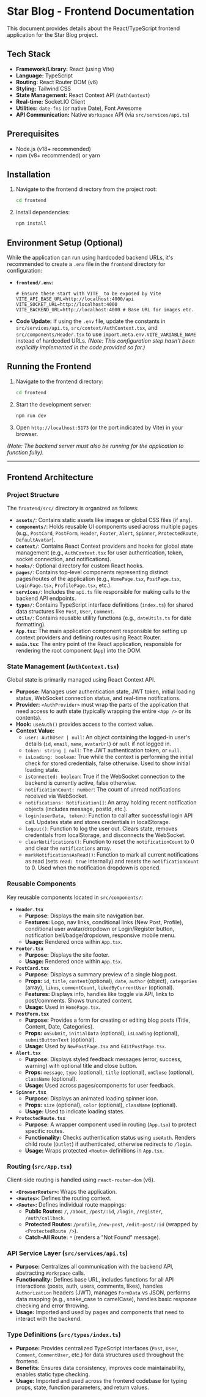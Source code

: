 # Star Blog - Frontend Documentation

This document provides details about the React/TypeScript frontend application for the Star Blog project.

## Tech Stack

* **Framework/Library:** React (using Vite)
* **Language:** TypeScript
* **Routing:** React Router DOM (v6)
* **Styling:** Tailwind CSS
* **State Management:** React Context API (`AuthContext`)
* **Real-time:** Socket.IO Client
* **Utilities:** `date-fns` (or native Date), Font Awesome
* **API Communication:** Native `Workspace` API (via `src/services/api.ts`)

## Prerequisites

* Node.js (v18+ recommended)
* npm (v8+ recommended) or yarn

## Installation

1.  Navigate to the frontend directory from the project root:
    ```bash
    cd frontend
    ```
2.  Install dependencies:
    ```bash
    npm install
    ```

## Environment Setup (Optional)

While the application can run using hardcoded backend URLs, it's recommended to create a `.env` file in the `frontend` directory for configuration:

* **`frontend/.env`:**
    ```dotenv
    # Ensure these start with VITE_ to be exposed by Vite
    VITE_API_BASE_URL=http://localhost:4000/api
    VITE_SOCKET_URL=http://localhost:4000
    VITE_BACKEND_URL=http://localhost:4000 # Base URL for images etc.
    ```
* **Code Update:** If using the `.env` file, update the constants in `src/services/api.ts`, `src/context/AuthContext.tsx`, and `src/components/Header.tsx` to use `import.meta.env.VITE_VARIABLE_NAME` instead of hardcoded URLs. *(Note: This configuration step hasn't been explicitly implemented in the code provided so far.)*

## Running the Frontend

1.  Navigate to the frontend directory:
    ```bash
    cd frontend
    ```
2.  Start the development server:
    ```bash
    npm run dev
    ```
3.  Open `http://localhost:5173` (or the port indicated by Vite) in your browser.

*(Note: The backend server must also be running for the application to function fully).*

---

## Frontend Architecture

### Project Structure

The `frontend/src/` directory is organized as follows:

* **`assets/`**: Contains static assets like images or global CSS files (if any).
* **`components/`**: Holds reusable UI components used across multiple pages (e.g., `PostCard`, `PostForm`, `Header`, `Footer`, `Alert`, `Spinner`, `ProtectedRoute`, `DefaultAvatar`).
* **`context/`**: Contains React Context providers and hooks for global state management (e.g., `AuthContext.tsx` for user authentication, token, socket connection, and notifications).
* **`hooks/`**: Optional directory for custom React hooks.
* **`pages/`**: Contains top-level components representing distinct pages/routes of the application (e.g., `HomePage.tsx`, `PostPage.tsx`, `LoginPage.tsx`, `ProfilePage.tsx`, etc.).
* **`services/`**: Includes the `api.ts` file responsible for making calls to the backend API endpoints.
* **`types/`**: Contains TypeScript interface definitions (`index.ts`) for shared data structures like `Post`, `User`, `Comment`.
* **`utils/`**: Contains reusable utility functions (e.g., `dateUtils.ts` for date formatting).
* **`App.tsx`**: The main application component responsible for setting up context providers and defining routes using React Router.
* **`main.tsx`**: The entry point of the React application, responsible for rendering the root component (`App`) into the DOM.

### State Management (`AuthContext.tsx`)

Global state is primarily managed using React Context API.

* **Purpose:** Manages user authentication state, JWT token, initial loading status, WebSocket connection status, and real-time notifications.
* **Provider:** `<AuthProvider>` must wrap the parts of the application that need access to auth state (typically wrapping the entire `<App />` or its contents).
* **Hook:** `useAuth()` provides access to the context value.
* **Context Value:**
    * `user: AuthUser | null`: An object containing the logged-in user's details (`id`, `email`, `name`, `avatarUrl`) or `null` if not logged in.
    * `token: string | null`: The JWT authentication token, or `null`.
    * `isLoading: boolean`: True while the context is performing the initial check for stored credentials, false otherwise. Used to show initial loading state.
    * `isConnected: boolean`: True if the WebSocket connection to the backend is currently active, false otherwise.
    * `notificationCount: number`: The count of unread notifications received via WebSocket.
    * `notifications: Notification[]`: An array holding recent notification objects (includes message, postId, etc.).
    * `login(userData, token)`: Function to call after successful login API call. Updates state and stores credentials in localStorage.
    * `logout()`: Function to log the user out. Clears state, removes credentials from localStorage, and disconnects the WebSocket.
    * `clearNotifications()`: Function to reset the `notificationCount` to 0 and clear the `notifications` array.
    * `markNotificationsAsRead()`: Function to mark all current notifications as read (sets `read: true` internally) and resets the `notificationCount` to 0. Used when the notification dropdown is opened.

### Reusable Components

Key reusable components located in `src/components/`:

* **`Header.tsx`**
    * **Purpose:** Displays the main site navigation bar.
    * **Features:** Logo, nav links, conditional links (New Post, Profile), conditional user avatar/dropdown or Login/Register button, notification bell/badge/dropdown, responsive mobile menu.
    * **Usage:** Rendered once within `App.tsx`.
* **`Footer.tsx`**
    * **Purpose:** Displays the site footer.
    * **Usage:** Rendered once within `App.tsx`.
* **`PostCard.tsx`**
    * **Purpose:** Displays a summary preview of a single blog post.
    * **Props:** `id`, `title`, `content`(optional), `date`, `author` (object), `categories` (array), `likes`, `commentCount`, `likedByCurrentUser` (optional).
    * **Features:** Displays info, handles like toggle via API, links to post/comments. Shows truncated content.
    * **Usage:** Used in `HomePage.tsx`.
* **`PostForm.tsx`**
    * **Purpose:** Provides a form for creating or editing blog posts (Title, Content, Date, Categories).
    * **Props:** `onSubmit`, `initialData` (optional), `isLoading` (optional), `submitButtonText` (optional).
    * **Usage:** Used by `NewPostPage.tsx` and `EditPostPage.tsx`.
* **`Alert.tsx`**
    * **Purpose:** Displays styled feedback messages (error, success, warning) with optional title and close button.
    * **Props:** `message`, `type` (optional), `title` (optional), `onClose` (optional), `className` (optional).
    * **Usage:** Used across pages/components for user feedback.
* **`Spinner.tsx`**
    * **Purpose:** Displays an animated loading spinner icon.
    * **Props:** `size` (optional), `color` (optional), `className` (optional).
    * **Usage:** Used to indicate loading states.
* **`ProtectedRoute.tsx`**
    * **Purpose:** A wrapper component used in routing (`App.tsx`) to protect specific routes.
    * **Functionality:** Checks authentication status using `useAuth`. Renders child route (`Outlet`) if authenticated, otherwise redirects to `/login`.
    * **Usage:** Wraps protected `<Route>` definitions in `App.tsx`.

### Routing (`src/App.tsx`)

Client-side routing is handled using `react-router-dom` (v6).

* **`<BrowserRouter>`:** Wraps the application.
* **`<Routes>`:** Defines the routing context.
* **`<Route>`:** Defines individual route mappings:
    * **Public Routes:** `/`, `/about`, `/post/:id`, `/login`, `/register`, `/auth/callback`.
    * **Protected Routes:** `/profile`, `/new-post`, `/edit-post/:id` (wrapped by `<ProtectedRoute />`).
    * **Catch-All Route:** `*` (renders a "Not Found" message).

### API Service Layer (`src/services/api.ts`)

* **Purpose:** Centralizes all communication with the backend API, abstracting `Workspace` calls.
* **Functionality:** Defines base URL, includes functions for all API interactions (posts, auth, users, comments, likes), handles `Authorization` headers (JWT), manages `FormData` vs JSON, performs data mapping (e.g., snake_case to camelCase), handles basic response checking and error throwing.
* **Usage:** Imported and used by pages and components that need to interact with the backend.

### Type Definitions (`src/types/index.ts`)

* **Purpose:** Provides centralized TypeScript interfaces (`Post`, `User`, `Comment`, `CommentUser`, etc.) for data structures used throughout the frontend.
* **Benefits:** Ensures data consistency, improves code maintainability, enables static type checking.
* **Usage:** Imported and used across the frontend codebase for typing props, state, function parameters, and return values.
